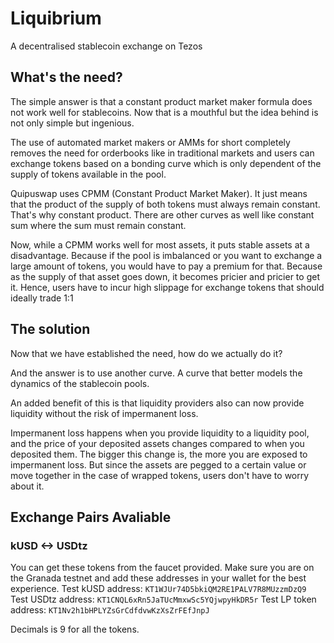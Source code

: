 # Liquibrium

A decentralised stablecoin exchange on Tezos

## What's the need?

The simple answer is that a constant product market maker formula does not work well for stablecoins. Now that is a mouthful but the idea behind is not only simple but ingenious.

The use of automated market makers or AMMs for short completely removes the need for orderbooks like in traditional markets and users can exchange tokens based on a bonding curve which is only dependent of the supply of tokens available in the pool.

Quipuswap uses CPMM (Constant Product Market Maker). It just means that the product of the supply of both tokens must always remain constant. That's why constant product. There are other curves as well like constant sum where the sum must remain constant.

Now, while a CPMM works well for most assets, it puts stable assets at a disadvantage. Because if the pool is imbalanced or you want to exchange a large amount of tokens, you would have to pay a premium for that. Because as the supply of that asset goes down, it becomes pricier and pricier to get it. Hence, users have to incur high slippage for exchange tokens that should ideally trade 1:1

## The solution

Now that we have established the need, how do we actually do it?

And the answer is to use another curve. A curve that better models the dynamics of the stablecoin pools.

An added benefit of this is that liquidity providers also can now provide liquidity without the risk of impermanent loss.

Impermanent loss happens when you provide liquidity to a liquidity pool, and the price of your deposited assets changes compared to when you deposited them. The bigger this change is, the more you are exposed to impermanent loss. But since the assets are pegged to a certain value or move together in the case of wrapped tokens, users don't have to worry about it.

## Exchange Pairs Avaliable

### kUSD <-> USDtz

You can get these tokens from the faucet provided. Make sure you are on the Granada testnet and add these addresses in your wallet for the best experience.
Test kUSD address: `KT1WJUr74D5bkiQM2RE1PALV7R8MUzzmDzQ9`
Test USDtz address: `KT1CNQL6xRn5JaTUcMmxwSc5YQjwpyHkDR5r`
Test LP token address: `KT1Nv2h1bHPLYZsGrCdfdvwKzXsZrFEfJnpJ`

Decimals is 9 for all the tokens.